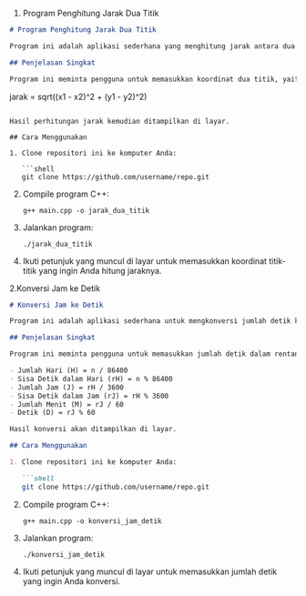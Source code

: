 1. Program Penghitung Jarak Dua Titik
```markdown
# Program Penghitung Jarak Dua Titik

Program ini adalah aplikasi sederhana yang menghitung jarak antara dua titik dalam koordinat kartesian. Program ini ditulis dalam bahasa C++ dan menggunakan fungsi `sqrt` (akar kuadrat) dan `pow` (pangkat) dari pustaka `<cmath>`.

## Penjelasan Singkat

Program ini meminta pengguna untuk memasukkan koordinat dua titik, yaitu `(x1, y1)` dan `(x2, y2)`. Kemudian, program menghitung jarak antara kedua titik tersebut dengan menggunakan rumus jarak Euclidean:

```
jarak = sqrt((x1 - x2)^2 + (y1 - y2)^2)
```

Hasil perhitungan jarak kemudian ditampilkan di layar.

## Cara Menggunakan

1. Clone repositori ini ke komputer Anda:

   ```shell
   git clone https://github.com/username/repo.git
   ```

2. Compile program C++:

   ```shell
   g++ main.cpp -o jarak_dua_titik
   ```

3. Jalankan program:

   ```shell
   ./jarak_dua_titik
   ```

4. Ikuti petunjuk yang muncul di layar untuk memasukkan koordinat titik-titik yang ingin Anda hitung jaraknya.






2.Konversi Jam ke Detik
```markdown
# Konversi Jam ke Detik

Program ini adalah aplikasi sederhana untuk mengkonversi jumlah detik ke dalam format jam, menit, dan detik. Program ini ditulis dalam bahasa C++.

## Penjelasan Singkat

Program ini meminta pengguna untuk memasukkan jumlah detik dalam rentang 0 hingga 999999. Kemudian, program akan mengkonversi jumlah detik tersebut ke dalam format hari, jam, menit, dan detik. Berikut adalah rumus yang digunakan:

- Jumlah Hari (H) = n / 86400
- Sisa Detik dalam Hari (rH) = n % 86400
- Jumlah Jam (J) = rH / 3600
- Sisa Detik dalam Jam (rJ) = rH % 3600
- Jumlah Menit (M) = rJ / 60
- Detik (D) = rJ % 60

Hasil konversi akan ditampilkan di layar.

## Cara Menggunakan

1. Clone repositori ini ke komputer Anda:

   ```shell
   git clone https://github.com/username/repo.git
   ```

2. Compile program C++:

   ```shell
   g++ main.cpp -o konversi_jam_detik
   ```

3. Jalankan program:

   ```shell
   ./konversi_jam_detik
   ```

4. Ikuti petunjuk yang muncul di layar untuk memasukkan jumlah detik yang ingin Anda konversi.

